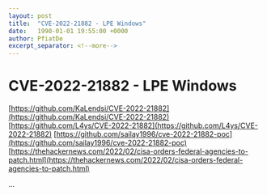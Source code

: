 ```yaml
---
layout: post
title:  "CVE-2022-21882 - LPE Windows"
date:   1990-01-01 19:55:00 +0000
author: PfiatDe
excerpt_separator: <!--more-->
---
```


# CVE-2022-21882 - LPE Windows
[https://github.com/KaLendsi/CVE-2022-21882](https://github.com/KaLendsi/CVE-2022-21882)
[https://github.com/L4ys/CVE-2022-21882](https://github.com/L4ys/CVE-2022-21882)
[https://github.com/sailay1996/cve-2022-21882-poc](https://github.com/sailay1996/cve-2022-21882-poc)
[https://thehackernews.com/2022/02/cisa-orders-federal-agencies-to-patch.html](https://thehackernews.com/2022/02/cisa-orders-federal-agencies-to-patch.html)

...
<!--more-->
